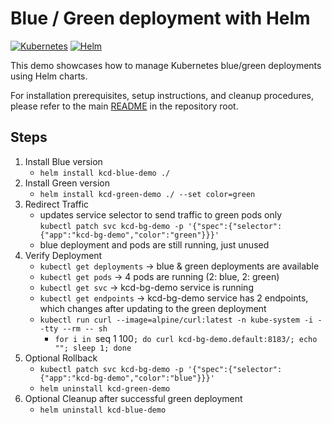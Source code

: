 # Blue / Green deployment with Helm
[![Kubernetes](https://img.shields.io/badge/Kubernetes-326CE5?logo=kubernetes&logoColor=fff)](#)
[![Helm](https://img.shields.io/badge/Helm-0F1689?logo=helm&logoColor=fff)](#)

This demo showcases how to manage Kubernetes blue/green deployments using Helm charts.

For installation prerequisites, setup instructions, and cleanup procedures, please refer to the main [README](./../README.md) in the repository root.


## Steps
1. Install Blue version
   - `helm install kcd-blue-demo ./`
2. Install Green version
   - `helm install kcd-green-demo ./ --set color=green`
3. Redirect Traffic
   - updates service selector to send traffic to green pods only \
     `kubectl patch svc kcd-bg-demo -p '{"spec":{"selector":{"app":"kcd-bg-demo","color":"green"}}}'`
   - blue deployment and pods are still running, just unused
4. Verify Deployment
   - `kubectl get deployments` -> blue & green deployments are available
   - `kubectl get pods` -> 4 pods are running (2: blue, 2: green)
   - `kubectl get svc` -> kcd-bg-demo service is running
   - `kubectl get endpoints` -> kcd-bg-demo service has 2 endpoints, which changes after updating to the green deployment
   - `kubectl run curl --image=alpine/curl:latest -n kube-system -i --tty --rm -- sh`
     - `for i in `seq 1 100`; do curl kcd-bg-demo.default:8183/; echo ""; sleep 1; done`
5. Optional Rollback
   - `kubectl patch svc kcd-bg-demo -p '{"spec":{"selector":{"app":"kcd-bg-demo","color":"blue"}}}'`
   - `helm uninstall kcd-green-demo`
6. Optional Cleanup after successful green deployment
   - `helm uninstall kcd-blue-demo`